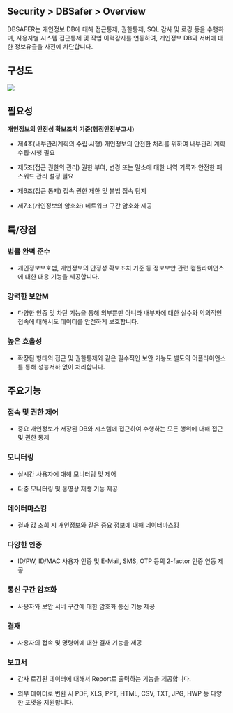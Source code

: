 ## Security > DBSafer > Overview

DBSAFER는 개인정보 DB에 대해 접근통제, 권한통제, SQL 감사 및 로깅 등을 수행하며, 사용자별 시스템 접근통제 및 작업 이력감사를 연동하여, 개인정보 DB와 서버에 대한 정보유출을 사전에 차단합니다.


## 구성도

![](http://static.toastoven.net/prod_dbsafer/dbsafer_infra.png)

## 필요성

**개인정보의 안전성 확보조치 기준(행정안전부고시)**

  - 제4조(내부관리계획의 수립·시행) 개인정보의 안전한 처리를 위하여 내부관리 계획 수립·시행 필요

  - 제5조(접근 권한의 관리) 권한 부여, 변경 또는 말소에 대한 내역 기록과 안전한 패스워드 관리 설정 필요

  - 제6조(접근 통제) 접속 권한 제한 및 불법 접속 탐지

  - 제7조(개인정보의 암호화) 네트워크 구간 암호화 제공



## 특/장점

### 법률 완벽 준수

 - 개인정보보호법, 개인정보의 안정성 확보조치 기준 등 정보보안 관련 컴플라이언스에 대한 대응 기능을 제공합니다.

### 강력한 보안M
 - 다양한 인증 및 차단 기능을 통해 외부뿐만 아니라 내부자에 대한 실수와 악의적인 접속에 대해서도 데이터를 안전하게 보호합니다.

### 높은 효율성

  - 확장된 형태의 접근 및 권한통제와 같은 필수적인 보안 기능도 별도의 어플라이언스를 통해 성능저하 없이 처리합니다.

## 주요기능

### 접속 및 권한 제어

  - 중요 개인정보가 저장된 DB와 시스템에 접근하여 수행하는 모든 행위에 대해 접근 및 권한 통제

### 모니터링

  - 실시간 사용자에 대해 모니터링 및 제어

  - 다중 모니터링 및 동영상 재생 기능 제공

### 데이터마스킹

  - 결과 값 조회 시 개인정보와 같은 중요 정보에 대해 데이터마스킹

### 다양한 인증

  - ID/PW, ID/MAC 사용자 인증 및 E-Mail, SMS, OTP 등의 2-factor 인증 연동 제공

### 통신 구간 암호화

  - 사용자와 보안 서버 구간에 대한 암호화 통신 기능 제공

### 결재

  - 사용자의 접속 및 명령어에 대한 결재 기능을 제공

### 보고서

  - 감사 로깅된 데이터에 대해서 Report로 출력하는 기능을 제공합니다.

  - 외부 데이터로 변환 시 PDF, XLS, PPT, HTML, CSV, TXT, JPG, HWP 등 다양한 포멧을 지원합니다.
